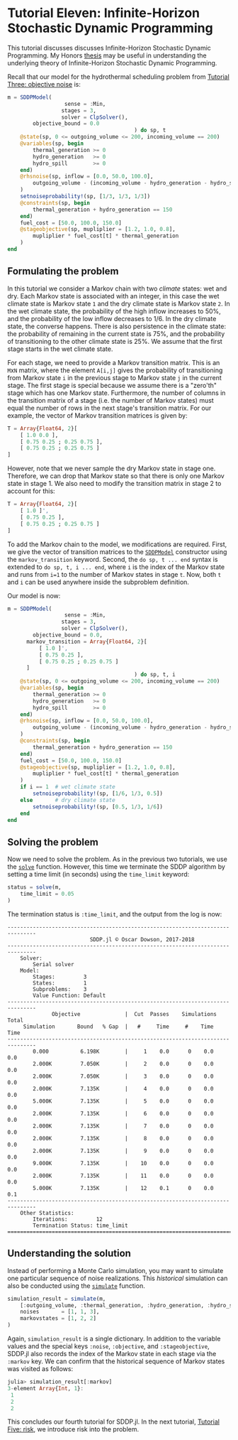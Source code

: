 # Tutorial Eleven: Infinite-Horizon Stochastic Dynamic Programming

This tutorial discusses discusses Infinite-Horizon Stochastic Dynamic Programming.
My Honors [thesis](https://github.com/shasafoster/SDDP.jl/blob/master/docs/src/assets/foster_thesis.pdf) may be useful in understanding the underlying theory of Infinite-Horizon Stochastic Dynamic Programming.

Recall that our model for the hydrothermal scheduling problem  from
[Tutorial Three: objective noise](@ref) is:
```julia
m = SDDPModel(
                  sense = :Min,
                 stages = 3,
                 solver = ClpSolver(),
        objective_bound = 0.0
                                        ) do sp, t
    @state(sp, 0 <= outgoing_volume <= 200, incoming_volume == 200)
    @variables(sp, begin
        thermal_generation >= 0
        hydro_generation   >= 0
        hydro_spill        >= 0
    end)
    @rhsnoise(sp, inflow = [0.0, 50.0, 100.0],
        outgoing_volume - (incoming_volume - hydro_generation - hydro_spill) == inflow
    )
    setnoiseprobability!(sp, [1/3, 1/3, 1/3])
    @constraints(sp, begin
        thermal_generation + hydro_generation == 150
    end)
    fuel_cost = [50.0, 100.0, 150.0]
    @stageobjective(sp, mupliplier = [1.2, 1.0, 0.8],
        mupliplier * fuel_cost[t] * thermal_generation
    )
end
```

## Formulating the problem

In this tutorial we consider a Markov chain with two *climate* states: wet and
dry. Each Markov state is associated with an integer, in this case the wet
climate state  is Markov state `1` and the dry climate state is Markov state
`2`. In the wet climate state, the probability of the high inflow increases to
50%, and the probability of the low inflow decreases to 1/6. In the dry climate
state, the converse happens. There is also persistence in the climate state: the
probability of remaining in the current state is 75%, and the probability of
transitioning to the other climate state is 25%. We assume that the first stage
starts in the wet climate state.

For each stage, we need to provide a Markov transition matrix. This is an
`M`x`N` matrix, where the element `A[i,j]` gives the probability of transitioning
from Markov state `i` in the previous stage to Markov state `j` in the current
stage. The first stage is special because we assume there is a "zero'th" stage
which has one Markov state. Furthermore, the number of columns in the transition
matrix of a stage (i.e. the number of Markov states) must equal the number of
rows in the next stage's transition matrix. For our example, the vector of
Markov transition matrices is given by:
```julia
T = Array{Float64, 2}[
    [ 1.0 0.0 ],
    [ 0.75 0.25 ; 0.25 0.75 ],
    [ 0.75 0.25 ; 0.25 0.75 ]
]
```
However, note that we never sample the dry Markov state in stage one. Therefore,
we can drop that Markov state so that there is only one Markov state in stage 1.
We also need to modify the transition matrix in stage 2 to account for this:
```julia
T = Array{Float64, 2}[
    [ 1.0 ]',
    [ 0.75 0.25 ],
    [ 0.75 0.25 ; 0.25 0.75 ]
]
```

To add the Markov chain to the model, we modifications are required. First, we
give the vector of transition matrices to the [`SDDPModel`](@ref) constructor
using the `markov_transition` keyword. Second, the `do sp, t ... end` syntax
is extended to `do sp, t, i ... end`, where `i` is the index of the Markov state
and runs from `i=1` to the number of Markov states in stage `t`. Now, both `t`
and `i` can be used anywhere inside the subproblem definition.

Our model is now:
```julia
m = SDDPModel(
                  sense = :Min,
                 stages = 3,
                 solver = ClpSolver(),
        objective_bound = 0.0,
      markov_transition = Array{Float64, 2}[
          [ 1.0 ]',
          [ 0.75 0.25 ],
          [ 0.75 0.25 ; 0.25 0.75 ]
      ]
                                        ) do sp, t, i
    @state(sp, 0 <= outgoing_volume <= 200, incoming_volume == 200)
    @variables(sp, begin
        thermal_generation >= 0
        hydro_generation   >= 0
        hydro_spill        >= 0
    end)
    @rhsnoise(sp, inflow = [0.0, 50.0, 100.0],
        outgoing_volume - (incoming_volume - hydro_generation - hydro_spill) == inflow
    )
    @constraints(sp, begin
        thermal_generation + hydro_generation == 150
    end)
    fuel_cost = [50.0, 100.0, 150.0]
    @stageobjective(sp, mupliplier = [1.2, 1.0, 0.8],
        mupliplier * fuel_cost[t] * thermal_generation
    )
    if i == 1  # wet climate state
        setnoiseprobability!(sp, [1/6, 1/3, 0.5])
    else       # dry climate state
        setnoiseprobability!(sp, [0.5, 1/3, 1/6])
    end
end
```

## Solving the problem

Now we need to solve the problem. As in the previous two tutorials, we use the
[`solve`](@ref) function. However, this time we terminate the SDDP algorithm
by setting a time limit (in seconds) using the `time_limit` keyword:
```julia
status = solve(m,
    time_limit = 0.05
)
```
The termination status is `:time_limit`, and the output from the log is
now:
```
-------------------------------------------------------------------------------
                          SDDP.jl © Oscar Dowson, 2017-2018
-------------------------------------------------------------------------------
    Solver:
        Serial solver
    Model:
        Stages:         3
        States:         1
        Subproblems:    3
        Value Function: Default
-------------------------------------------------------------------------------
              Objective              |  Cut  Passes    Simulations   Total
     Simulation       Bound   % Gap  |   #     Time     #    Time    Time
-------------------------------------------------------------------------------
        0.000          6.198K        |     1    0.0      0    0.0    0.0
        2.000K         7.050K        |     2    0.0      0    0.0    0.0
        2.000K         7.050K        |     3    0.0      0    0.0    0.0
        2.000K         7.135K        |     4    0.0      0    0.0    0.0
        5.000K         7.135K        |     5    0.0      0    0.0    0.0
        2.000K         7.135K        |     6    0.0      0    0.0    0.0
        2.000K         7.135K        |     7    0.0      0    0.0    0.0
        2.000K         7.135K        |     8    0.0      0    0.0    0.0
        2.000K         7.135K        |     9    0.0      0    0.0    0.0
        9.000K         7.135K        |    10    0.0      0    0.0    0.0
        2.000K         7.135K        |    11    0.0      0    0.0    0.0
        5.000K         7.135K        |    12    0.1      0    0.0    0.1
-------------------------------------------------------------------------------
    Other Statistics:
        Iterations:         12
        Termination Status: time_limit
===============================================================================
```

## Understanding the solution

Instead of performing a Monte Carlo simulation, you may want to simulate one
particular sequence of noise realizations. This *historical* simulation can
also be conducted using the [`simulate`](@ref) function.
```julia
simulation_result = simulate(m,
    [:outgoing_volume, :thermal_generation, :hydro_generation, :hydro_spill],
    noises       = [1, 1, 3],
    markovstates = [1, 2, 2]
)
```
Again, `simulation_result` is a single dictionary. In addition to the variable
values and the special keys `:noise`, `:objective`, and `:stageobjective`,
SDDP.jl also records the index of the Markov state in each stage via the
`:markov` key. We can confirm that the historical sequence of Markov states was
visited as follows:
```julia
julia> simulation_result[:markov]
3-element Array{Int, 1}:
 1
 2
 2
```

This concludes our fourth tutorial for SDDP.jl. In the next tutorial,
[Tutorial Five: risk](@ref), we introduce risk into the problem.
